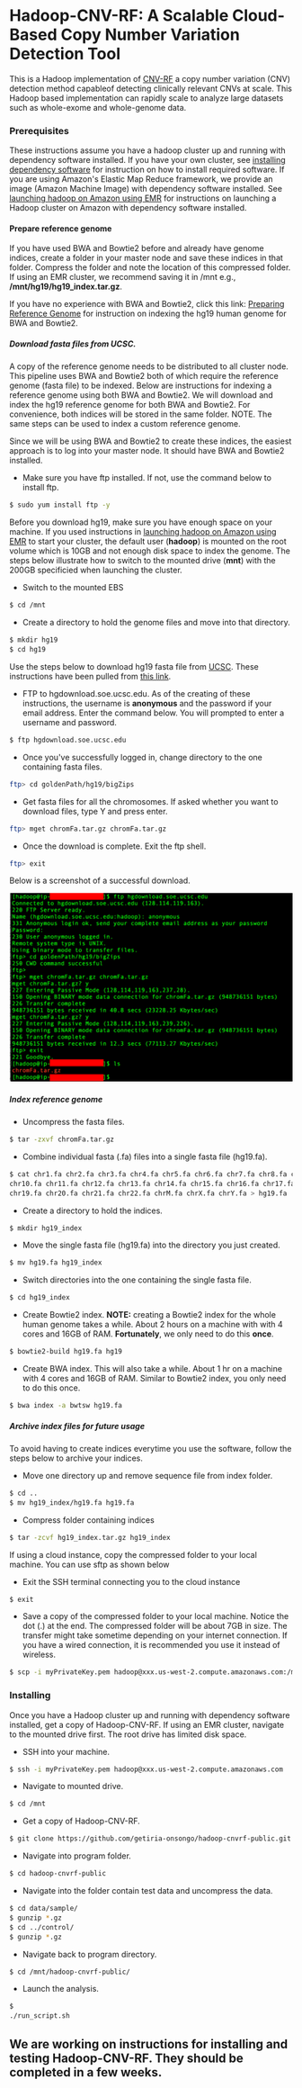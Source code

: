 # Hadoop-CNV-RF: A Scalable Cloud-Based Copy Number Variation Detection Tool  

This is a Hadoop implementation of [CNV-RF](https://www.ncbi.nlm.nih.gov/pubmed/27597741) a 
copy number variation (CNV) detection method capableof detecting clinically relevant CNVs at scale. 
This Hadoop based implementation can rapidly scale to analyze large datasets such as whole-exome 
and whole-genome data. 

### Prerequisites
These instructions assume you have a hadoop cluster up and running with dependency software installed. If you have your own cluster, see [installing dependency software](https://github.com/getiria-onsongo/hadoop-cnvrf-public/wiki/Installing-dependency-software-for-Hadoop-CNV-RF) for instruction on how to install required software. If you are using Amazon's Elastic Map Reduce framework, we provide an image (Amazon Machine Image) with dependency software installed. See [launching hadoop on Amazon using EMR](https://github.com/getiria-onsongo/hadoop-cnvrf-public/wiki/Launching-Hadoop-on-Amazon-using-Elastic-Map-Reduce-Framework) for instructions on launching a Hadoop cluster on Amazon with dependency software installed. 


#### Prepare reference genome
If you have used BWA and Bowtie2 before and already have genome indices, create a folder in your master node and save these
indices in that folder. Compress the folder and note the location of this compressed folder. If using an EMR cluster, we recommend 
saving it in /mnt e.g.,  **/mnt/hg19/hg19_index.tar.gz**. 

If you have no experience with BWA and Bowtie2, click this link:  [Preparing Reference Genome](https://github.com/getiria-onsongo/hadoop-cnvrf-public/wiki/Preparing-Reference-Genome) for instruction on indexing the hg19 human genome for BWA and Bowtie2. 

##### Download fasta files from UCSC. 
A copy of the reference genome needs to be distributed to all cluster node. This pipeline uses BWA and Bowtie2 both of which require 
the reference genome (fasta file) to be indexed. Below are instructions for indexing a reference genome using both BWA and 
Bowtie2. We will download and index the hg19 reference genome for both BWA and Bowtie2. For convenience, both indices will be stored 
in the same folder. NOTE. The same steps can be used to index a custom reference genome. 

Since we will be using BWA and Bowtie2 to create these indices, the easiest approach is to log into your master node. It should have BWA and 
Bowtie2 installed. 

* Make sure you have ftp installed. If not, use the command below to install ftp. 

```bash
$ sudo yum install ftp -y
```

Before you download hg19, make sure you have enough space on your machine. If you used instructions in [launching hadoop on Amazon using EMR](https://github.com/getiria-onsongo/hadoop-cnvrf-public/wiki/Launching-Hadoop-on-Amazon-using-Elastic-Map-Reduce-Framework) to start
your cluster, the default user (**hadoop**) is mounted on the root volume which is 10GB and not enough disk space to index the genome. The steps
below illustrate how to switch to the mounted drive (**mnt**) with the 200GB specificied when launching the cluster. 

* Switch to the mounted EBS 
```bash
$ cd /mnt
```

* Create a directory to hold the genome files and move into that directory. 
```bash
$ mkdir hg19
$ cd hg19
```

Use the steps below to download hg19 fasta file from [UCSC](http://hgdownload.cse.ucsc.edu/downloads.html). These 
instructions have been pulled from [this link]((http://hgdownload.cse.ucsc.edu/goldenPath/hg19/bigZips/)). 

* FTP to hgdownload.soe.ucsc.edu. As of the creating of these instructions, the username is **anonymous** and the password if 
your email address. Enter the command below. You will prompted to enter a username and password. 

```bash
$ ftp hgdownload.soe.ucsc.edu
```
* Once you've successfully logged in, change directory to the one containing fasta files. 
```bash
ftp> cd goldenPath/hg19/bigZips 
```
* Get fasta files for all the chromosomes. If asked whether you want to download files, type Y and press enter. 

```bash
ftp> mget chromFa.tar.gz chromFa.tar.gz  
```

* Once the download is complete. Exit the ftp shell. 
```bash
ftp> exit
```

Below is a screenshot of a successful download. 

![FTPinstructions](userguide/ftp_one.png)

##### Index reference genome 
* Uncompress the fasta files. 
```bash
$ tar -zxvf chromFa.tar.gz
```

* Combine individual fasta (.fa) files into a single fasta file (hg19.fa). 
```bash
$ cat chr1.fa chr2.fa chr3.fa chr4.fa chr5.fa chr6.fa chr7.fa chr8.fa chr9.fa \
chr10.fa chr11.fa chr12.fa chr13.fa chr14.fa chr15.fa chr16.fa chr17.fa chr18.fa \
chr19.fa chr20.fa chr21.fa chr22.fa chrM.fa chrX.fa chrY.fa > hg19.fa
```

* Create a directory to hold the indices. 
```bash
$ mkdir hg19_index
```

* Move the single fasta file (hg19.fa) into the directory you just created.   
```bash
$ mv hg19.fa hg19_index
```

* Switch directories into the one containing the single fasta file.   
```bash
$ cd hg19_index
```

* Create Bowtie2 index.   **NOTE:** creating a Bowtie2 index for the whole human genome takes 
a while. About 2 hours on a machine with with 4 cores and 16GB of RAM. **Fortunately**,
we only need to do this **once**. 
```bash
$ bowtie2-build hg19.fa hg19
```

* Create BWA index. This will also take a while. About 1 hr on a machine with 4 cores 
and 16GB of RAM.  Similar to Bowtie2 index, you only need to do this once. 
```bash
$ bwa index -a bwtsw hg19.fa 
```

##### Archive index files for future usage
To avoid having to create indices everytime you use the software, follow the steps below to 
archive your indices. 

* Move one directory up and remove sequence file from index folder. 
```bash
$ cd ..
$ mv hg19_index/hg19.fa hg19.fa
```
* Compress folder containing indices

```bash
$ tar -zcvf hg19_index.tar.gz hg19_index
```
If using a cloud instance, copy the compressed folder to your local machine. You can use sftp as shown below

* Exit the SSH terminal connecting you to the cloud instance
```bash
$ exit
```

* Save a copy of the compressed folder to your local machine. Notice the dot (.) at the end. The compressed folder will 
be about 7GB in size. The transfer might take sometime depending on your internet connection. If you have a wired 
connection, it is recommended you use it instead of wireless. 

```bash
$ scp -i myPrivateKey.pem hadoop@xxx.us-west-2.compute.amazonaws.com:/mnt/hg19/hg19_index.tar.gz .
```


### Installing
Once you have a Hadoop cluster up and running with dependency software installed, get a copy of Hadoop-CNV-RF. If 
using an EMR cluster, navigate to the mounted drive first. The root drive has limited disk space. 

* SSH into your machine. 

```bash
$ ssh -i myPrivateKey.pem hadoop@xxx.us-west-2.compute.amazonaws.com 
```

* Navigate to mounted drive. 
```bash
$ cd /mnt
```

* Get a copy of Hadoop-CNV-RF. 

```bash
$ git clone https://github.com/getiria-onsongo/hadoop-cnvrf-public.git 
```

* Navigate into program folder. 

```bash
$ cd hadoop-cnvrf-public
```

* Navigate into the folder contain test data and uncompress the data. 

```bash
$ cd data/sample/
$ gunzip *.gz
$ cd ../control/
$ gunzip *.gz
```

* Navigate back to program directory. 
```bash
$ cd /mnt/hadoop-cnvrf-public/
```
* Launch the analysis. 
```bash
$ 
./run_script.sh
```

<!--
## Getting Started

These instructions will get you a copy of the project up and running on your local machine for development and testing purposes. See deployment for notes on how to deploy the project on a live system.

### Prerequisites

What things you need to install the software and how to install them

```
Give examples
```

### Installing

A step by step series of examples that tell you how to get a development env running

Say what the step will be

```
Give the example
```

And repeat

```
until finished
```

End with an example of getting some data out of the system or using it for a little demo

## Running the tests

Explain how to run the automated tests for this system

### Break down into end to end tests

Explain what these tests test and why

```
Give an example
```

### And coding style tests

Explain what these tests test and why

```
Give an example
```

## Deployment

Add additional notes about how to deploy this on a live system

## Built With

* [Dropwizard](http://www.dropwizard.io/1.0.2/docs/) - The web framework used
* [Maven](https://maven.apache.org/) - Dependency Management
* [ROME](https://rometools.github.io/rome/) - Used to generate RSS Feeds

## Contributing

Please read [CONTRIBUTING.md](https://gist.github.com/PurpleBooth/b24679402957c63ec426) for details on our code of conduct, and the process for submitting pull requests to us.

## Versioning

We use [SemVer](http://semver.org/) for versioning. For the versions available, see the [tags on this repository](https://github.com/your/project/tags). 

## Authors

* **Billie Thompson** - *Initial work* - [PurpleBooth](https://github.com/PurpleBooth)

See also the list of [contributors](https://github.com/your/project/contributors) who participated in this project.

## License

This project is licensed under the MIT License - see the [LICENSE.md](LICENSE.md) file for details

## Acknowledgments

* Hat tip to anyone whose code was used
* Inspiration
* etc

-->

## We are working on instructions for installing and testing Hadoop-CNV-RF. They should be completed in a few weeks.  
